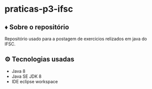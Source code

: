 # praticas-p3-ifsc

## ♦ Sobre o repositório 

Repositório usado para a postagem  de exercicios relizados em java do IFSC.

## ⚙ Tecnologias usadas

- Java 8
- Java SE JDK 8
- IDE eclipse workspace

